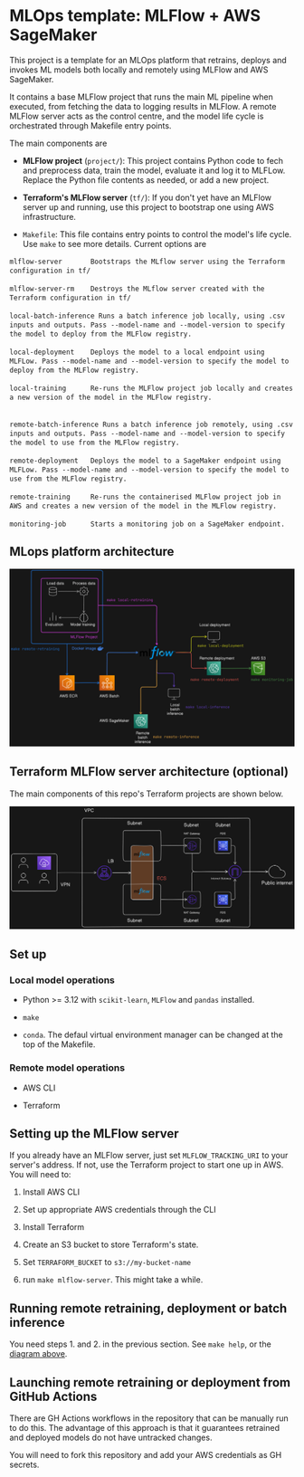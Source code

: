 # MLOps template: MLFlow + AWS SageMaker

This project is a template for an MLOps platform that retrains, deploys and invokes ML models both locally and remotely using MLFlow and AWS SageMaker. 

It contains a base MLFlow project that runs the main ML pipeline when executed, from fetching the data to logging results in MLFlow. A remote MLFlow server acts as the control centre, and the model life cycle is orchestrated through Makefile entry points.

The main components are

* **MLFlow project** (`project/`): This project contains Python code to fech and preprocess data, train the model, evaluate it and log it to MLFLow. Replace the Python file contents as needed, or add a new project.

* **Terraform's MLFlow server** (`tf/`): If you don't yet have an MLFlow server up and running, use this project to bootstrap one using AWS infrastructure.

* `Makefile`: This file contains entry points to control the model's life cycle. Use `make` to see more details. Current options are 

```
mlflow-server       Bootstraps the MLflow server using the Terraform configuration in tf/ 

mlflow-server-rm    Destroys the MLflow server created with the Terraform configuration in tf/ 

local-batch-inference Runs a batch inference job locally, using .csv inputs and outputs. Pass --model-name and --model-version to specify the model to deploy from the MLFlow registry. 

local-deployment    Deploys the model to a local endpoint using MLFLow. Pass --model-name and --model-version to specify the model to deploy from the MLFlow registry. 

local-training      Re-runs the MLFlow project job locally and creates a new version of the model in the MLFlow registry. 


remote-batch-inference Runs a batch inference job remotely, using .csv inputs and outputs. Pass --model-name and --model-version to specify the model to use from the MLFlow registry. 

remote-deployment   Deploys the model to a SageMaker endpoint using MLFLow. Pass --model-name and --model-version to specify the model to use from the MLFlow registry. 

remote-training     Re-runs the containerised MLFlow project job in AWS and creates a new version of the model in the MLFlow registry. 

monitoring-job      Starts a monitoring job on a SageMaker endpoint.
```

## MLops platform architecture 

![Platform architecture diagram](./other/images/architecture.png "Platform architecture")

## Terraform MLFlow server architecture (optional)

The main components of this repo's Terraform projects are shown below.

![MLFLow server architecture diagram](./other/images/mlflow-server.png "MLFlow server architecture")

## Set up


### Local model operations

* Python >= 3.12 with `scikit-learn`, `MLFlow` and `pandas` installed.

* `make`

* `conda`. The defaul virtual environment manager can be changed at the top of the Makefile.

### Remote model operations

* AWS CLI

* Terraform


## Setting up the MLFlow server

If you already have an MLFlow server, just set `MLFLOW_TRACKING_URI` to your server's address. If not, use the Terraform project to start one up in AWS. You will need to:

1. Install AWS CLI

2. Set up appropriate AWS credentials through the CLI

3. Install Terraform

4. Create an S3 bucket to store Terraform's state. 

5. Set `TERRAFORM_BUCKET` to `s3://my-bucket-name`

6. run `make mlflow-server`. This might take a while.

## Running remote retraining, deployment or batch inference

You need steps 1. and 2. in the previous section. See `make help`, or the [diagram above](#mlops-platform-architecture).

## Launching remote retraining or deployment from GitHub Actions

There are GH Actions workflows in the repository that can be manually run to do this. The advantage of this approach is that it guarantees retrained and deployed models do not have untracked changes.

You will need to fork this repository and add your AWS credentials as GH secrets.